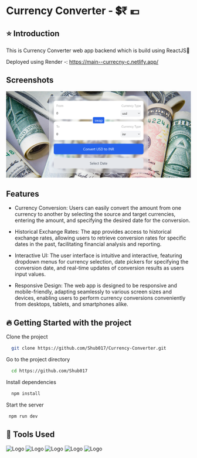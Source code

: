 
# Currency Converter - 💲₹ 💶
## ⭐ Introduction 

This is Currency Converter web app backend which is build using ReactJS🚀

Deployed using Render -: https://main--currecny-c.netlify.app/





## Screenshots

![App Screenshot](src/ScreenShots/CurrencyConverter.png)



## Features

- Currency Conversion: Users can easily convert the amount from one currency to another by selecting the source and target currencies, entering the amount, and specifying the desired date for the conversion. 

- Historical Exchange Rates: The app provides access to historical exchange rates, allowing users to retrieve conversion rates for specific dates in the past, facilitating financial analysis and reporting.

- Interactive UI: The user interface is intuitive and interactive, featuring dropdown menus for currency selection, date pickers for specifying the conversion date, and real-time updates of conversion results as users input values.

- Responsive Design: The web app is designed to be responsive and mobile-friendly, adapting seamlessly to various screen sizes and devices, enabling users to perform currency conversions conveniently from desktops, tablets, and smartphones alike.





## 🔥 Getting Started with the project

Clone the project

```bash
  git clone https://github.com/Shub017/Currency-Converter.git
```

Go to the project directory

```bash
  cd https://github.com/Shub017
```

Install dependencies

```bash
  npm install
```

Start the server

```bash
 npm run dev
```


## 🔨 Tools Used

![Logo](https://camo.githubusercontent.com/e56ca1eaaab376d28db9d2cc5f9b4764d97dfdc52235e5fe96d03f2e63d9550b/68747470733a2f2f7777772e77332e6f72672f68746d6c2f6c6f676f2f646f776e6c6f6164732f48544d4c355f4c6f676f5f3235362e706e67)
![Logo](https://camo.githubusercontent.com/c541c11ce18a7abaf63765b8dbbee0540892a73d54a6eedf616eec2d13937ce3/68747470733a2f2f6c6f676f6469782e636f6d2f6c6f676f2f3437303330392e706e67)
![Logo](https://1000logos.net/wp-content/uploads/2020/09/JavaScript-Logo.png)
![Logo](https://camo.githubusercontent.com/a9a2d6bf2fca57ecf18a1f129bf6079370f1ceacc6997e873f25d1b4396195e9/68747470733a2f2f636f64652e76697375616c73747564696f2e636f6d2f6173736574732f6170706c652d746f7563682d69636f6e2e706e67)
![Logo](https://themefisher.com/images/icons/tailwind.svg)



